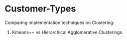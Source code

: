 # Customer-Types
Comparing implementation techniques on Clustering: 
1) Kmeans++ vs Hierarchical Agglomerative Clusterings
